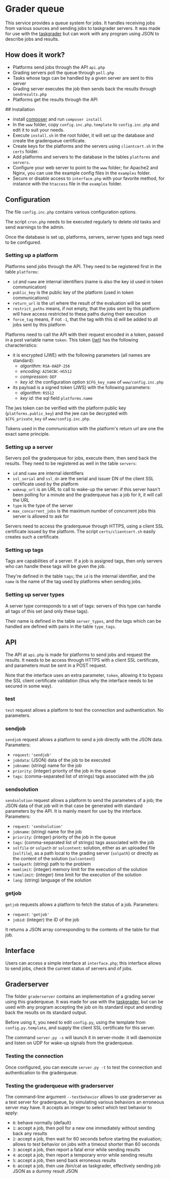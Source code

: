# Grader queue
This service provides a queue system for jobs. It handles receiving jobs from
various sources and sending jobs to taskgrader servers. It was made for use
with the [taskgrader](https://github.com/France-ioi/taskgrader) but can work
with any program using JSON to describe jobs and results.

## How does it work?
* Platforms send jobs through the API `api.php`
* Grading servers poll the queue through `poll.php`
* Tasks whose tags can be handled by a given server are sent to this server
* Grading server executes the job then sends back the results through `sendresults.php`
* Platforms get the results through the API

## Installation
* install [composer](https://getcomposer.org/) and run `composer install`
* In the `www` folder, copy `config.inc.php.template` to `config.inc.php` and edit it to suit your needs.
* Execute `install.sh` in the root folder, it will set up the database and create the graderqueue certificate.
* Create keys for the platforms and the servers using `clientcert.sh` in the `certs` folder.
* Add platforms and servers to the database in the tables `platforms` and `servers`.
* Configure your web server to point to the `www` folder; for Apache2 and Nginx, you can use the example config files in the `examples` folder.
* Secure or disable access to `interface.php` with your favorite method, for instance with the `htaccess` file in the `examples` folder.

## Configuration
The file `config.inc.php` contains various configuration options.

The script `cron.php` needs to be executed regularly to delete old tasks and
send warnings to the admin.

Once the database is set up, platforms, servers, server types and tags need to
be configured.

### Setting up a platform
Platforms send jobs through the API. They need to be registered first in the table `platforms`:
* `id` and `name` are internal identifiers (name is also the key id used in token communication)
* `public_key` is the public key of the platform (used in token communications)
* `return_url` is the url where the result of the evaluation will be sent
* `restrict_paths` means, if not empty, that the jobs sent by this platform will have access restricted to these paths during their execution
* `force_tag` means, if not `-1`, that the tag with this id will be added to all jobs sent by this platform

Platforms need to call the API with their request encoded in a token, passed in a post variable name `token`. This token ([jwt](http://jwt.io/)) has the following characteristics:

* it is encrypted (JWE) with the following parameters (all names are standard):
   * *algorithm:* `RSA-OAEP-256`
   * *encoding:* `A256CBC-HS512`
   * *compression:* `DEF`
   * *key id:* the configuration option `$CFG_key_name` of `www/config.inc.php`
* its payload is a signed token (JWS) with the following parameters:
   * *algorithm:* `RS512`
   * *key id*: the sql field `platforms.name`

The jws token can be verified with the platform public key (`platforms.public_key`) and the jwe can be decrypted with `$CFG_private_key` of `www/config.inc.php`.

Tokens used in the communication with the platform's return url are one the exact same principle.

### Setting up a server
Servers poll the graderqueue for jobs, execute them, then send back the results. They need to be registered as well in the table `servers`:
* `id` and `name` are internal identifiers
* `ssl_serial` and `ssl_dn` are the serial and issuer DN of the client SSL certificate used by the platform
* `wakeup_url` is an URL to call to wake-up the server: if this server hasn't been polling for a minute and the graderqueue has a job for it, it will call the URL
* `type` is the type of the server
* `max_concurrent_jobs` is the maximum number of concurrent jobs this server is allowed to ask for

Servers need to access the graderqueue through HTTPS, using a client SSL
certificate issued by the platform. The script `certs/clientcert.sh` easily
creates such a certificate.

### Setting up tags
Tags are capabilities of a server. If a job is assigned tags, then only
servers who can handle these tags will be given the job.

They're defined in the table `tags`; the `id` is the internal identifier, and
the `name` is the name of the tag used by platforms when sending jobs.

### Setting up server types
A server type corresponds to a set of tags: servers of this type can handle all
tags of this set (and only these tags).

Their name is defined in the table `server_types`, and the tags which can be
handled are defined with pairs in the table `type_tags`.

## API
The API at `api.php` is made for platforms to send jobs and request the
results. It needs to be access through HTTPS with a client SSL certificate, and
parameters must be sent in a POST request.

Note that the interface uses an extra parameter, `token`, allowing it to bypass
the SSL client certificate validation (thus why the interface needs to be
secured in some way).

### test
`test` request allows a platform to test the connection and authentication. No
parameters.

### sendjob
`sendjob` request allows a platform to send a job directly with the JSON data. Parameters:

* `request`: `'sendjob'`
* `jobdata`: (JSON) data of the job to be executed
* `jobname`: (string) name for the job
* `priority`: (integer) priority of the job in the queue
* `tags`: (comma-separated list of strings) tags associated with the job

### sendsolution
`sendsolution` request allows a platform to send the parameters of a job; the
JSON data of that job will in that case be generated with standard parameters
by the API. It is mainly meant for use by the interface. Parameters:

* `request`: `'sendsolution'`
* `jobname`: (string) name for the job
* `priority`: (integer) priority of the job in the queue
* `tags`: (comma-separated list of strings) tags associated with the job
* `solfile` or `solpath` or `solcontent`: solution, either as an uploaded file (`solfile`), as a path local to the grading server (`solpath`) or directly as the content of the solution (`solcontent`)
* `taskpath`: (string) path to the problem
* `memlimit`: (integer) memory limit for the execution of the solution
* `timelimit`: (integer) time limit for the execution of the solution
* `lang`: (string) language of the solution

### getjob
`getjob` requests allows a platform to fetch the status of a job. Parameters:

* `request`: `'getjob'`
* `jobid`: (integer) the ID of the job

It returns a JSON array corresponding to the contents of the table for that
job.

## Interface
Users can access a simple interface at `interface.php`; this interface allows
to send jobs, check the current status of servers and of jobs.

## Graderserver
The folder `graderserver` contains an implementation of a grading server using
this graderqueue. It was made for use with the
[taskgrader](https://github.com/France-ioi/taskgrader), but can be used with
any program accepting the job on its standard input and sending back the
results on its standard output.

Before using it, you need to edit `config.py`, using the template from
`config.py.template`, and supply the client SSL certificate for this server.

The command `server.py -s` will launch it in server-mode: it will daemonize and
listen on UDP for wake-up signals from the graderqueue.

### Testing the connection
Once configured, you can execute `server.py -t` to test the connection and
authentication to the graderqueue.

### Testing the graderqueue with graderserver
The command-line argument `--testbehavior` allows to use graderserver as a test
server for graderqueue, by simulating various behaviors an erroneous server may
have. It accepts an integer to select which test behavior to apply:
* `0`: behave normally (default)
* `1`: accept a job, then poll for a new one immediately without sending back any results
* `2`: accept a job, then wait for 60 seconds before starting the evaluation; allows to test behavior on jobs with a timeout shorter than 60 seconds
* `3`: accept a job, then report a fatal error while sending results
* `4`: accept a job, then report a temporary error while sending results
* `5`: accept a job, then send back erroneous results
* `6`: accept a job, then use /bin/cat as taskgrader, effectively sending job JSON as a dummy result JSON
